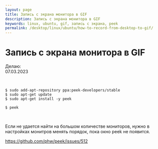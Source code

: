 ```yaml
---
layout: page
title: Запись с экрана монитора в GIF
description: Запись с экрана монитора в GIF
keywords: linux, ubuntu, gif, запись с экрана, peek
permalink: /desktop/linux/ubuntu/how-to-record-from-desktop-to-gif/
---
```


# Запись с экрана монитора в GIF

Делаю:  
07.03.2023

<br/>

    $ sudo add-apt-repository ppa:peek-developers/stable
    $ sudo apt-get update
    $ sudo apt-get install -y peek

    $ peek

<br/>

Если не удается найти на большом количестве мониторов, нужно в настройках монитров менять порядок, пока окно peek не появится.

https://github.com/phw/peek/issues/512
